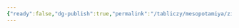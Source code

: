 ```yaml
---
{"ready":false,"dg-publish":true,"permalink":"/tabliczy/mesopotamiya/zikkurat-v-ure/","dgPassFrontmatter":true}
---
```




